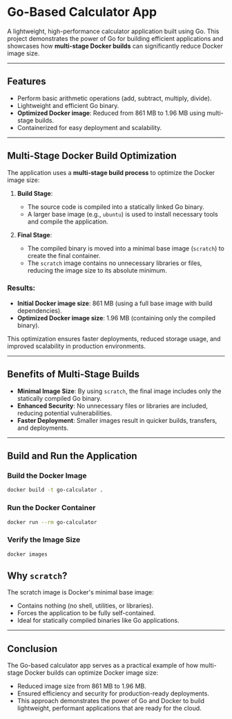 # Go-Based Calculator App

A lightweight, high-performance calculator application built using Go. This project demonstrates the power of Go for building efficient applications and showcases how **multi-stage Docker builds** can significantly reduce Docker image size.

---

## Features
- Perform basic arithmetic operations (add, subtract, multiply, divide).
- Lightweight and efficient Go binary.
- **Optimized Docker image**: Reduced from 861 MB to 1.96 MB using multi-stage builds.
- Containerized for easy deployment and scalability.

---

## Multi-Stage Docker Build Optimization

The application uses a **multi-stage build process** to optimize the Docker image size:

1. **Build Stage**:
   - The source code is compiled into a statically linked Go binary.
   - A larger base image (e.g., `ubuntu`) is used to install necessary tools and compile the application.

2. **Final Stage**:
   - The compiled binary is moved into a minimal base image (`scratch`) to create the final container.
   - The `scratch` image contains no unnecessary libraries or files, reducing the image size to its absolute minimum.

### Results:
- **Initial Docker image size**: 861 MB (using a full base image with build dependencies).
- **Optimized Docker image size**: 1.96 MB (containing only the compiled binary).

This optimization ensures faster deployments, reduced storage usage, and improved scalability in production environments.

---

## Benefits of Multi-Stage Builds

- **Minimal Image Size**: By using `scratch`, the final image includes only the statically compiled Go binary.
- **Enhanced Security**: No unnecessary files or libraries are included, reducing potential vulnerabilities.
- **Faster Deployment**: Smaller images result in quicker builds, transfers, and deployments.

---

## Build and Run the Application

### Build the Docker Image
```bash
docker build -t go-calculator .
```
### Run the Docker Container
```bash
docker run --rm go-calculator
```
### Verify the Image Size
```bash
docker images
```

## Why `scratch`?

The scratch image is Docker's minimal base image:

- Contains nothing (no shell, utilities, or libraries).
- Forces the application to be fully self-contained.
- Ideal for statically compiled binaries like Go applications.

---

## Conclusion

The Go-based calculator app serves as a practical example of how multi-stage Docker builds can optimize Docker image size:

- Reduced image size from 861 MB to 1.96 MB.
- Ensured efficiency and security for production-ready deployments.
- This approach demonstrates the power of Go and Docker to build lightweight, performant applications that are ready for the cloud.


